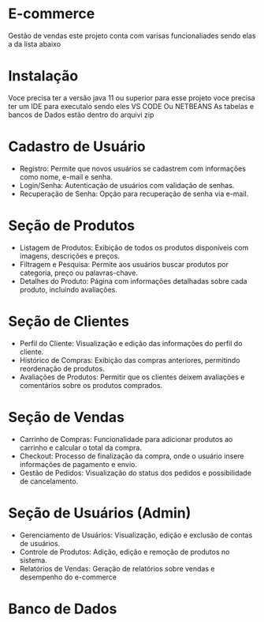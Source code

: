 # E-commerce

Gestão de vendas este projeto conta com varisas funcionaliades sendo elas a da lista abaixo 

# Instalação 
Voce precisa ter a versão java 11 ou superior para esse projeto voce precisa ter um IDE para executalo sendo eles VS CODE Ou NETBEANS 
As tabelas e bancos de Dados estão dentro do arquivi zip 

# Cadastro de Usuário

* Registro: Permite que novos usuários se cadastrem com informações como nome, e-mail e senha.
* Login/Senha: Autenticação de usuários com validação de senhas.
* Recuperação de Senha: Opção para recuperação de senha via e-mail.

# Seção de Produtos

* Listagem de Produtos: Exibição de todos os produtos disponíveis com imagens, descrições e preços.
* Filtragem e Pesquisa: Permite aos usuários buscar produtos por categoria, preço ou palavras-chave.
* Detalhes do Produto: Página com informações detalhadas sobre cada produto, incluindo avaliações.

# Seção de Clientes

* Perfil do Cliente: Visualização e edição das informações do perfil do cliente.
* Histórico de Compras: Exibição das compras anteriores, permitindo reordenação de produtos.
* Avaliações de Produtos: Permitir que os clientes deixem avaliações e comentários sobre os produtos comprados.

# Seção de Vendas

* Carrinho de Compras: Funcionalidade para adicionar produtos ao carrinho e calcular o total da compra.
* Checkout: Processo de finalização da compra, onde o usuário insere informações de pagamento e envio.
* Gestão de Pedidos: Visualização do status dos pedidos e possibilidade de cancelamento.

# Seção de Usuários (Admin)

* Gerenciamento de Usuários: Visualização, edição e exclusão de contas de usuários.
* Controle de Produtos: Adição, edição e remoção de produtos no sistema.
* Relatórios de Vendas: Geração de relatórios sobre vendas e desempenho do e-commerce

# Banco de Dados 

